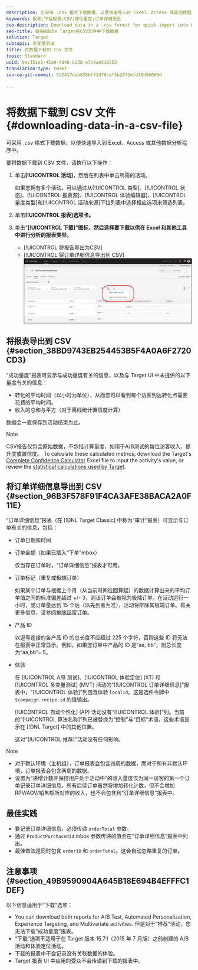 ```yaml
---
description: 可采用 .csv 格式下载数据，以便快速导入到 Excel、Access 或其他数据分析程序中。
keywords: 报表;下载报表;CSV;成功量度;订单详细信息
seo-description: Download data in a .csv format for quick import into Excel, Access, or other data analysis programs using Adobe Target.
seo-title: 使用Adobe Target在CSV文件中下载数据
solution: Target
subtopic: 多变量测试
title: 将数据下载到 CSV 文件
topic: Standard
uuid: 9ac151e1-45a9-4d46-b23b-e7c9ae518253
translation-type: tm+mt
source-git-commit: 532417dab835bf71d70cef5b2872dfd10d56066d

---
```



# 将数据下载到 CSV 文件{#downloading-data-in-a-csv-file}

可采用 .csv 格式下载数据，以便快速导入到 Excel、Access 或其他数据分析程序中。

要将数据下载到 CSV 文件，请执行以下操作：

1. 单击&#x200B;**[!UICONTROL 活动]**，然后在列表中单击所需的活动。

   如果您拥有多个活动，可以通过从[!UICONTROL 类型]、[!UICONTROL 状态]、[!UICONTROL 报表源]、[!UICONTROL 体验编辑器]、[!UICONTROL 量度类型]和[!UICONTROL 活动来源]下拉列表中选择相应选项来筛选列表。

1. 单击&#x200B;**[!UICONTROL 报表]选项卡。**
1. 单击“**[!UICONTROL 下载]”图标，然后选择要下载以供在 Excel 和其他工具中进行分析的报表类型。**

   * [!UICONTROL 将报告导出为CSV]
   * [!UICONTROL 将订单详细信息导出到 CSV]
   ![下载选项](/help/c-reports/assets/download-options.png)

## 将报表导出到 CSV {#section_38BD9743EB254453B5F4A0A6F2720CD3}

“成功量度”报表可显示与成功量度有关的信息，以及与 Target UI 中未提供的以下量度有关的信息：

* 转化的平均时间（以小时为单位），从而您可以看到每个访客到达转化点需要花费的平均时间。
* 收入的总和与平方（对于离线统计置信度计算）

数据会一直保存到活动结束为止。

>[!NOTE]
>
>CSV报告仅包含原始数据，不包括计算量度，如用于A/B测试的每位访客收入、提升度或置信度。 To calculate these calculated metrics, download the Target's [Complete Confidence Calculator](/help/assets/complete_confidence_calculator.xlsx) Excel file to input the activity's value, or review the [statistical calculations used by Target](/help/assets/statistical-calculations.pdf).

## 将订单详细信息导出到 CSV {#section_96B3F578F91F4CA3AFE38BACA2A0F11E}

“订单详细信息”报表（在 [!DNL Target Classic] 中称为“审计”报表）可显示与订单有关的信息，包括：

* 订单日期和时间
* 订单金额（如果已插入“下单”mbox）

   仅当存在订单时，“订单详细信息”报表才可用。

* 订单标记（重复或极端订单）

   如果某个订单与根据上个月（从当前时间往回算起）的数据计算出来的平均订单值之间的标准偏差超过 +/- 3，则该订单会被视为极端订单。在活动运行一小时，或订单量达到 15 个后（以先到者为准），活动将排除其极端订单。有关更多信息，请参阅[排除超常订单](../c-reports/c-report-settings/excluding-extreme-orders.md#task_2AE7743FFCDD466DAEEB720BE5F33DAA)。

* 产品 ID

   以逗号连接的各产品 ID 的总长度不应超过 225 个字符，否则这些 ID 将无法在报表中正常显示。例如，如果您订单中产品的 ID 是“aa, bb”，则总长度为“aa,bb”= 5。

* 体验

   在 [!UICONTROL A/B 测试]、[!UICONTROL 体验定位] (XT) 和[!UICONTROL 多变量测试] (MVT) 活动的“[!UICONTROL 订单详细信息]”报表中，“[!UICONTROL 体验]”列包含体验 `localId`。这是选件令牌中 `$campaign.recipe.id` 的值输出。

   [!UICONTROL 自动个性化] (AP) 活动没有“[!UICONTROL 体验]”列。当前的“[!UICONTROL 算法名称]”列已被替换为“控制”与“目标”术语，这些术语显示在 [!DNL Target] 中的其他位置。

   这对“[!UICONTROL 推荐]”活动没有任何影响。

>[!NOTE]
>
>* 对于默认环境（主机组），订单报表会包含四周的数据，而对于所有非默认环境，订单报表会包含两周的数据。
>* 设置为“递增计数并保持用户处于活动中”的收入量度仅为同一访客的第一个订单记录订单详细信息。所有后续订单虽然将增加转化计数，但不会增加 RPV/AOV/销售额所对应的收入，也不会包含到“订单详细信息”报表中。


## 最佳实践

* 要记录订单详细信息，必须传递 `orderTotal` 参数。
* 通过 `ProductPurchasedId` mbox 参数传递的值会在“订单详细信息”报表中列出。
* 最佳做法是同时包含 `orderID` 和 `orderTotal`。这会自动忽略重复的订单。

## 注意事项 {#section_49B9590904A645B18E694B4EFFFC1DEF}

以下信息适用于“下载”选项：

* You can download both reports for A/B Test, Automated Personalization, Experience Targeting, and Multivariate activities. 但是对于“推荐”活动，您无法下载“成功量度”报表。
* “下载”选项不适用于在 Target 版本 15.7.1（2015 年 7 月版）之前创建的 A/B 活动和体验定位活动。
* 下载的报表中不会记录没有关联数据的体验。
* Target 报表 UI 中应用的受众不会传递到下载的报表中。
